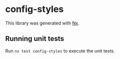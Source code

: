 # config-styles

This library was generated with [Nx](https://nx.dev).

## Running unit tests

Run `nx test config-styles` to execute the unit tests.
